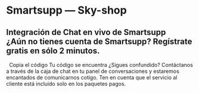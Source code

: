 # Smartsupp — Sky-shop
## Integración de Chat en vivo de Smartsupp ¿Aún no tienes cuenta de Smartsupp? Regístrate gratis en sólo 2 minutos.
  Copia el código Tu código se encuentra 
¿Sigues confundido? Contáctanos a través de la caja de chat en tu panel de conversaciones y estaremos encantados de comunicarnos cotigo. Ten en cuenta que el servicio al cliente está incluido solo en los paquetes pagos.

